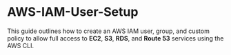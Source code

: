 # AWS-IAM-User-Setup
This guide outlines how to create an AWS IAM user, group, and custom policy to allow full access to **EC2**, **S3**, **RDS**, and **Route 53** services using the AWS CLI.
